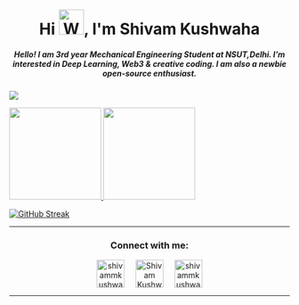 <h1 align="center">Hi <img src="https://raw.githubusercontent.com/nixin72/nixin72/master/wave.gif" 
         alt="Waving hand animated gif"
         height="45"
         width="45" />, I'm Shivam Kushwaha</h1>
         
<h5 align="center">
  Hello! I am 3rd year Mechanical Engineering Student at NSUT,Delhi. I’m interested in Deep Learning, Web3 & creative coding. I am also a newbie open-source enthusiast.
</h5>

![](https://komarev.com/ghpvc/?username=shivam-kush&color=green)

<a align="centre" href="https://github.com/shivam-kush">
  <img height="165em" src="https://github-readme-stats.vercel.app/api?username=shivam-kush&theme=tokyonight&show_icons=true" />
  <img height="165em" src="https://github-readme-stats.vercel.app/api/top-langs/?username=shivam-kush&theme=tokyonight&layout=compact" />
</a>

[![GitHub Streak](http://github-readme-streak-stats.herokuapp.com?user=shivam-kush&theme=dark&date_format=M%20j%5B%2C%20Y%5D)](https://git.io/streak-stats)

<hr>

<h3 align="center">Connect with me:</h3>
<p align="center">
<a href="https://twitter.com/shivammkushwaha" target="blank"><img align="center" src="https://img.icons8.com/cute-clipart/64/000000/twitter.png" alt="shivammkushwaha" height="50" width="50" /></a> &nbsp;&nbsp;&nbsp;
<a href="https://www.linkedin.com/in/shivam-kushwaha-390790209/" target="blank"><img align="center" src="https://img.icons8.com/cute-clipart/64/000000/linkedin.png" alt="Shivam Kushwaha" height="50" width="50" /></a>&nbsp;&nbsp;&nbsp;&nbsp;
<a href="https://www.instagram.com/shivammkushwaha/" target="blank"><img align="center" src="https://img.icons8.com/cute-clipart/64/000000/instagram-new.png" alt="shivammkushwaha" height="50" width="50" /></a>
</p>

<hr>
<!---
shivam-kush/shivam-kush is a ✨ special ✨ repository because its `README.md` (this file) appears on your GitHub profile.
You can click the Preview link to take a look at your changes.
--->
